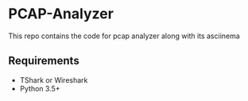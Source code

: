 # PCAP-Analyzer
This repo contains the code for pcap analyzer along with its asciinema


## Requirements

* TShark or Wireshark
* Python 3.5+

